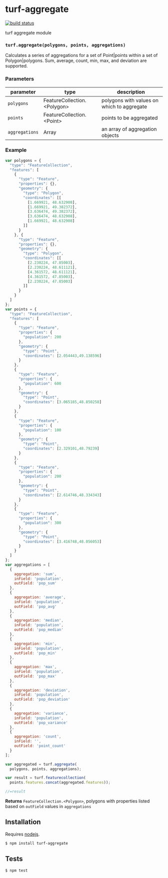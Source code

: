# turf-aggregate

[![build status](https://secure.travis-ci.org/Turfjs/turf-aggregate.png)](http://travis-ci.org/Turfjs/turf-aggregate)

turf aggregate module


### `turf.aggregate(polygons, points, aggregations)`

Calculates a series of aggregations for a set of Point|points within a set of Polygon|polygons. Sum, average, count, min, max, and deviation are supported.


### Parameters

| parameter      | type                           | description                                |
| -------------- | ------------------------------ | ------------------------------------------ |
| `polygons`     | FeatureCollection\.\<Polygon\> | polygons with values on which to aggregate |
| `points`       | FeatureCollection\.\<Point\>   | points to be aggregated                    |
| `aggregations` | Array                          | an array of aggregation objects            |


### Example

```js
var polygons = {
  "type": "FeatureCollection",
  "features": [
    {
      "type": "Feature",
      "properties": {},
      "geometry": {
        "type": "Polygon",
        "coordinates": [[
          [1.669921, 48.632908],
          [1.669921, 49.382372],
          [3.636474, 49.382372],
          [3.636474, 48.632908],
          [1.669921, 48.632908]
        ]]
      }
    }, {
      "type": "Feature",
      "properties": {},
      "geometry": {
        "type": "Polygon",
        "coordinates": [[
          [2.230224, 47.85003],
          [2.230224, 48.611121],
          [4.361572, 48.611121],
          [4.361572, 47.85003],
          [2.230224, 47.85003]
        ]]
      }
    }
  ]
};
var points = {
  "type": "FeatureCollection",
  "features": [
    {
      "type": "Feature",
      "properties": {
        "population": 200
      },
      "geometry": {
        "type": "Point",
        "coordinates": [2.054443,49.138596]
      }
    },
    {
      "type": "Feature",
      "properties": {
        "population": 600
      },
      "geometry": {
        "type": "Point",
        "coordinates": [3.065185,48.850258]
      }
    },
    {
      "type": "Feature",
      "properties": {
        "population": 100
      },
      "geometry": {
        "type": "Point",
        "coordinates": [2.329101,48.79239]
      }
    },
    {
      "type": "Feature",
      "properties": {
        "population": 200
      },
      "geometry": {
        "type": "Point",
        "coordinates": [2.614746,48.334343]
      }
    },
    {
      "type": "Feature",
      "properties": {
        "population": 300
      },
      "geometry": {
        "type": "Point",
        "coordinates": [3.416748,48.056053]
      }
    }
  ]
};
var aggregations = [
  {
    aggregation: 'sum',
    inField: 'population',
    outField: 'pop_sum'
  },
  {
    aggregation: 'average',
    inField: 'population',
    outField: 'pop_avg'
  },
  {
    aggregation: 'median',
    inField: 'population',
    outField: 'pop_median'
  },
  {
    aggregation: 'min',
    inField: 'population',
    outField: 'pop_min'
  },
  {
    aggregation: 'max',
    inField: 'population',
    outField: 'pop_max'
  },
  {
    aggregation: 'deviation',
    inField: 'population',
    outField: 'pop_deviation'
  },
  {
    aggregation: 'variance',
    inField: 'population',
    outField: 'pop_variance'
  },
  {
    aggregation: 'count',
    inField: '',
    outField: 'point_count'
  }
];

var aggregated = turf.aggregate(
  polygons, points, aggregations);

var result = turf.featurecollection(
  points.features.concat(aggregated.features));

//=result
```


**Returns** `FeatureCollection.<Polygon>`, polygons with properties listed based on `outField` values in `aggregations`

## Installation

Requires [nodejs](http://nodejs.org/).

```sh
$ npm install turf-aggregate
```

## Tests

```sh
$ npm test
```



